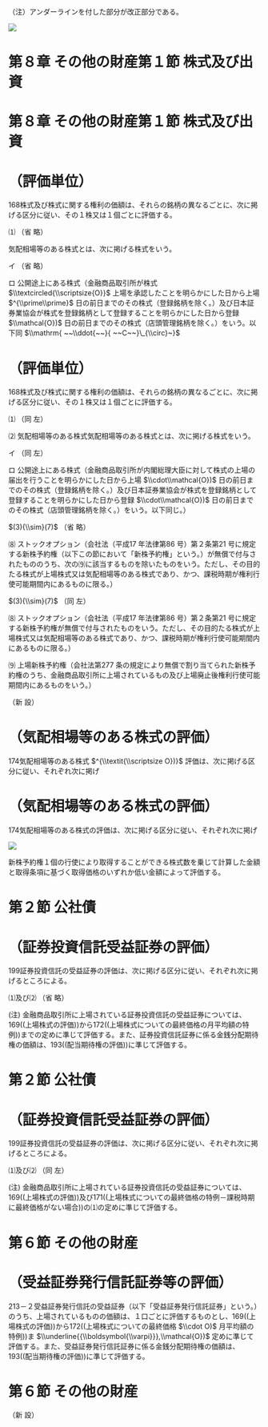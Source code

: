 （注）アンダーラインを付した部分が改正部分である。

![](https://www.nta.go.jp/tmp/4ff8e65c-a984-4719-8573-6be766ab2cf0/images/a578a0f4d90481a5afd9b4176c1c8f0d93887b0390f464e61d0bff013ffd0cd9.jpg)

# 第８章 その他の財産第１節 株式及び出資

# 第８章 その他の財産第１節 株式及び出資

# （評価単位）

168株式及び株式に関する権利の価額は、それらの銘柄の異なるごとに、次に掲げる区分に従い、その１株又は１個ごとに評価する。

⑴ （省 略）

気配相場等のある株式とは、次に掲げる株式をいう。

イ （省 略）

ロ 公開途上にある株式（金融商品取引所が株式 $\\textcircled{\\scriptsize{O}}$ 上場を承認したことを明らかにした日から上場 $^{\\prime\\prime}$ 日の前日までのその株式（登録銘柄を除く。）及び日本証券業協会が株式を登録銘柄として登録することを明らかにした日から登録 $\\mathcal{O})$ 日の前日までのその株式（店頭管理銘柄を除く。）をいう。以下同 $\\mathrm{ ~~\\ddot{~~}{ ~~C~~}\_{\\circ}~}$

# （評価単位）

168株式及び株式に関する権利の価額は、それらの銘柄の異なるごとに、次に掲げる区分に従い、その１株又は１個ごとに評価する。

⑴ （同 左）

⑵ 気配相場等のある株式気配相場等のある株式とは、次に掲げる株式をいう。

イ （同 左）

ロ 公開途上にある株式（金融商品取引所が内閣総理大臣に対して株式の上場の届出を行うことを明らかにした日から上場 $\\cdot\\mathcal{O})$ 日の前日までのその株式（登録銘柄を除く。）及び日本証券業協会が株式を登録銘柄として登録することを明らかにした日から登録 $\\cdot\\mathcal{O})$ 日の前日までのその株式（店頭管理銘柄を除く。）をいう。以下同じ。）

$(3){\\sim}(7)$ （省 略）

⑻ ストックオプション（会社法（平成17 年法律第86 号）第２条第21 号に規定する新株予約権（以下この節において「新株予約権」という。）が無償で付与されたもののうち、次の⑼に該当するものを除いたものをいう。ただし、その目的たる株式が上場株式又は気配相場等のある株式であり、かつ、課税時期が権利行使可能期間内にあるものに限る。）

$(3){\\sim}(7)$ （同 左）

⑻ ストックオプション（会社法（平成17 年法律第86 号）第２条第21 号に規定する新株予約権が無償で付与されたものをいう。ただし、その目的たる株式が上場株式又は気配相場等のある株式であり、かつ、課税時期が権利行使可能期間内にあるものに限る。）

⑼ 上場新株予約権（会社法第277 条の規定により無償で割り当てられた新株予約権のうち、金融商品取引所に上場されているもの及び上場廃止後権利行使可能期間内にあるものをいう。）

（新 設）

# （気配相場等のある株式の評価）

174気配相場等のある株式 $^{\\textit{\\scriptsize O})}$ 評価は、次に掲げる区分に従い、それぞれ次に掲げ

# （気配相場等のある株式の評価）

174気配相場等のある株式の評価は、次に掲げる区分に従い、それぞれ次に掲げ

![](https://www.nta.go.jp/tmp/4ff8e65c-a984-4719-8573-6be766ab2cf0/images/5aca826f6773ec2c13a80e856a6ce5a42e895b363874aea06950537efbbb0ead.jpg)

新株予約権１個の行使により取得することができる株式数を乗じて計算した金額と取得条項に基づく取得価格のいずれか低い金額によって評価する。

# 第２節 公社債

# （証券投資信託受益証券の評価）

199証券投資信託の受益証券の評価は、次に掲げる区分に従い、それぞれ次に掲げるところによる。

⑴及び⑵ （省 略）

(注) 金融商品取引所に上場されている証券投資信託の受益証券については、169((上場株式の評価))から172((上場株式についての最終価格の月平均額の特例))までの定めに準じて評価する。また、証券投資信託証券に係る金銭分配期待権の価額は、193((配当期待権の評価))に準じて評価する。

# 第２節 公社債

# （証券投資信託受益証券の評価）

199証券投資信託の受益証券の評価は、次に掲げる区分に従い、それぞれ次に掲げるところによる。

⑴及び⑵ （同 左）

(注) 金融商品取引所に上場されている証券投資信託の受益証券については、169((上場株式の評価))及び171((上場株式についての最終価格の特例－課税時期に最終価格がない場合))の⑴の定めに準じて評価する。

# 第６節 その他の財産

# （受益証券発行信託証券等の評価）

213－２受益証券発行信託の受益証券（以下「受益証券発行信託証券」という。）のうち、上場されているものの価額は、１口ごとに評価するものとし、169((上場株式の評価))から172((上場株式についての最終価格 $\\cdot O)$ 月平均額の特例))ま $\\underline{{\\boldsymbol{\\varpi}}},\\mathcal{O})$ 定めに準じて評価する。また、受益証券発行信託証券に係る金銭分配期待権の価額は、193((配当期待権の評価))に準じて評価する。

# 第６節 その他の財産

（新 設）
